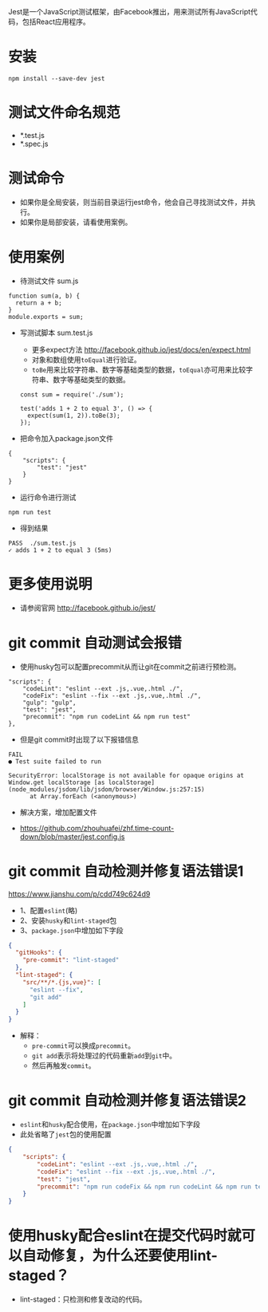 Jest是一个JavaScript测试框架，由Facebook推出，用来测试所有JavaScript代码，包括React应用程序。

# 安装
```
npm install --save-dev jest
```

# 测试文件命名规范
* *.test.js
* *.spec.js

# 测试命令
* 如果你是全局安装，则当前目录运行jest命令，他会自己寻找测试文件，并执行。
* 如果你是局部安装，请看使用案例。

# 使用案例
* 待测试文件 sum.js
```
function sum(a, b) {
  return a + b;
}
module.exports = sum;
```

* 写测试脚本 sum.test.js
    - 更多expect方法 http://facebook.github.io/jest/docs/en/expect.html
    - 对象和数组使用```toEqual```进行验证。
    - ```toBe```用来比较字符串、数字等基础类型的数据，```toEqual```亦可用来比较字符串、数字等基础类型的数据。
    ```
    const sum = require('./sum');

    test('adds 1 + 2 to equal 3', () => {
      expect(sum(1, 2)).toBe(3);
    });
    ```

* 把命令加入package.json文件
```
{
    "scripts": {
        "test": "jest"
    }
}
```

* 运行命令进行测试
```
npm run test
```

* 得到结果
```
PASS  ./sum.test.js
✓ adds 1 + 2 to equal 3 (5ms)
```

# 更多使用说明
* 请参阅官网 http://facebook.github.io/jest/

# git commit 自动测试会报错
* 使用husky包可以配置precommit从而让git在commit之前进行预检测。
```
"scripts": {
    "codeLint": "eslint --ext .js,.vue,.html ./",
    "codeFix": "eslint --fix --ext .js,.vue,.html ./",
    "gulp": "gulp",
    "test": "jest",
    "precommit": "npm run codeLint && npm run test"
},
```
* 但是git commit时出现了以下报错信息
```
FAIL
● Test suite failed to run

SecurityError: localStorage is not available for opaque origins at Window.get localStorage [as localStorage] (node_modules/jsdom/lib/jsdom/browser/Window.js:257:15)
      at Array.forEach (<anonymous>)
```
* 解决方案，增加配置文件
 - https://github.com/zhouhuafei/zhf.time-count-down/blob/master/jest.config.js

# git commit 自动检测并修复语法错误1
https://www.jianshu.com/p/cdd749c624d9
* 1、配置```eslint```(略)
* 2、安装```husky```和```lint-staged```包
* 3、```package.json```中增加如下字段
```json
{
  "gitHooks": {
    "pre-commit": "lint-staged"
  },
  "lint-staged": {
    "src/**/*.{js,vue}": [
      "eslint --fix",
      "git add"
    ]
  }
}
```
* 解释：
    - ```pre-commit```可以换成```precommit```。
    - ```git add```表示将处理过的代码重新```add```到```git```中。
    - 然后再触发```commit```。
    
# git commit 自动检测并修复语法错误2
* ```eslint```和```husky```配合使用，在```package.json```中增加如下字段
* 此处省略了```jest```包的使用配置
```json
{
    "scripts": {
        "codeLint": "eslint --ext .js,.vue,.html ./",
        "codeFix": "eslint --fix --ext .js,.vue,.html ./",
        "test": "jest",
        "precommit": "npm run codeFix && npm run codeLint && npm run test"
    }
}
```

# 使用husky配合eslint在提交代码时就可以自动修复，为什么还要使用lint-staged？
* lint-staged：只检测和修复改动的代码。
